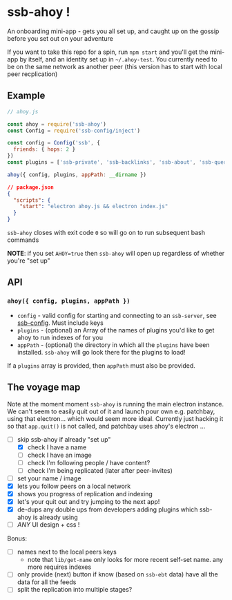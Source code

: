 # ssb-ahoy !

An onboarding mini-app - gets you all set up, and caught up on the gossip before you set out on your adventure

If you want to take this repo for a spin, run `npm start` and you'll get the mini-app by itself, and an identity set up in `~/.ahoy-test`.
You currently need to be on the same network as another peer (this version has to start with local peer recplication)

## Example

```js
// ahoy.js

const ahoy = require('ssb-ahoy')
const Config = require('ssb-config/inject')

const config = Config('ssb', {
  friends: { hops: 2 }
})
const plugins = ['ssb-private', 'ssb-backlinks', 'ssb-about', 'ssb-query', 'ssb-suggest']

ahoy({ config, plugins, appPath: __dirname })
```

```json
// package.json
{
  "scripts": {
    "start": "electron ahoy.js && electron index.js"
  }
}
```

`ssb-ahoy` closes with exit code `0` so will go on to run subsequent bash commands

**NOTE**: if you set `AHOY=true` then `ssb-ahoy` will open up regardless of whether you're "set up"

## API

### `ahoy({ config, plugins, appPath })`

- `config` - valid config for starting and connecting to an `ssb-server`, see [ssb-config](www.github.com/ssbc/ssb-config). Must include keys
- `plugins` - (optional) an Array of the names of plugins you'd like to get ahoy to run indexes of for you
- `appPath` - (optional) the directory in which all the `plugins` have been installed. `ssb-ahoy` will go look there for the plugins to load!

If a `plugins` array is provided, then `appPath` must also be provided.

## The voyage map

Note at the moment moment `ssb-ahoy` is running the main electron instance.
We can't seem to easily quit out of it and launch pour own e.g. patchbay, using that electron... which would seem more ideal.
Currently just hacking it so that `app.quit()` is not called, and patchbay uses ahoy's electron ...

- [ ] skip ssb-ahoy if already "set up"
  - [x] check I have a name
  - [ ] check I have an image
  - [ ] check I'm following people / have content?
  - [ ] check I'm being replicated (later after peer-invites)
- [ ] set your name / image
- [x] lets you follow peers on a local network
- [x] shows you progress of replication and indexing
- [x] let's your quit out and try jumping to the next app!
- [x] de-dups any double ups from developers adding plugins which ssb-ahoy is already using
- [ ] _ANY_ UI design + css !

Bonus:
- [ ] names next to the local peers keys
  - note that `lib/get-name` only looks for more recent self-set name. any more requires indexes
- [ ] only provide (next) button if know (based on `ssb-ebt` data) have all the data for all the feeds
- [ ] split the replication into multiple stages?
